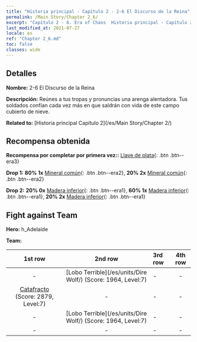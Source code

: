 ```yaml
---
title: "Historia principal - Capítulo 2 - 2-6 El Discurso de la Reina"
permalink: /Main Story/Chapter 2_6/
excerpt: "Capítulo 2 - 6. Era of Chaos  Historia principal - Capítulo 2_6. 2-6 El Discurso de la Reina"
last_modified_at: 2021-07-27
locale: es
ref: "Chapter 2_6.md"
toc: false
classes: wide
---
```


## Detalles

 **Nombre:** 2-6 El Discurso de la Reina

 **Descripción:** Reúnes a tus tropas y pronuncias una arenga alentadora. Tus soldados confían cada vez más en que saldrán con vida de este campo cubierto de nieve.

 **Related to:** [Historia principal Capítulo 2](/es/Main Story/Chapter 2/)

## Recompensa obtenida

 **Recompensa por completar por primera vez::** [Llave de plata](/ItemsES/con_693/){: .btn .btn--era3}

 **Drop 1:** **80% 1x** [Mineral común](/ItemsES/mat_6/){: .btn .btn--era2}, **20% 2x** [Mineral común](/ItemsES/mat_6/){: .btn .btn--era2}

 **Drop 2:** **20% 0x** [Madera inferior](/ItemsES/mat_1/){: .btn .btn--era1}, **60% 1x** [Madera inferior](/ItemsES/mat_1/){: .btn .btn--era1}, **20% 2x** [Madera inferior](/ItemsES/mat_1/){: .btn .btn--era1}


## Fight against Team
 **Hero:** h_Adelaide

 **Team:**


  | 1st row | 2nd row | 3rd row | 4th row |
  |:----:|:----:|:----|:----:|
  | - | [Lobo Terrible](/es/units/Dire Wolf/) (Score: 1964, Level:7)  | - | - |
  | [Catafracto](/es/units/Cavalier/) (Score: 2879, Level:7)  | - | - | - |
  | - | [Lobo Terrible](/es/units/Dire Wolf/) (Score: 1964, Level:7)  | - | - |
  | - | - | - | - |


